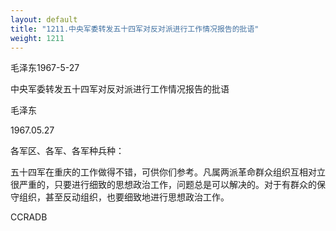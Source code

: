 ```yaml
---
layout: default
title: "1211.中央军委转发五十四军对反对派进行工作情况报告的批语"
weight: 1211
---
```


毛泽东1967-5-27

中央军委转发五十四军对反对派进行工作情况报告的批语

毛泽东

1967.05.27

各军区、各军、各军种兵种：

五十四军在重庆的工作做得不错，可供你们参考。凡属两派革命群众组织互相对立很严重的，只要进行细致的思想政治工作，问题总是可以解决的。对于有群众的保守组织，甚至反动组织，也要细致地进行思想政治工作。

CCRADB

